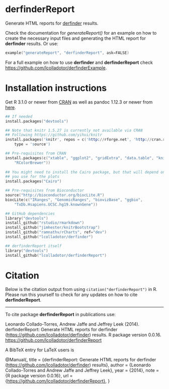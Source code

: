 derfinderReport
===============

Generate HTML reports for [derfinder](https://github.com/lcolladotor/derfinder) 
results.

Check the documentation for _generateReport()_ for an example on how to create 
the necessary input files and generating the HTML report for __derfinder__ 
results. Or use:

```S
example("generateReport", "derfinderReport", ask=FALSE)
```

For a full example on how to use __derfinder__ and __derfinderReport__ check 
https://github.com/lcolladotor/derfinderExample.

# Installation instructions

Get R 3.1.0 or newer from [CRAN](http://cran.r-project.org/) as well as pandoc 
1.12.3 or newer from [here](http://johnmacfarlane.net/pandoc/installing.html).

```S
## If needed
install.packages("devtools")

## Note that knitr 1.5.27 is currently not available via CRAN
## Following https://github.com/yihui/knitr
install.packages('knitr', repos = c('http://rforge.net', 'http://cran.rstudio.org'),
    type = 'source')

## Pre-requisites from CRAN
install.packages(c("xtable", "ggplot2", "gridExtra", "data.table", "knitcitations",
    "RColorBrewer"))
    
## You might need to install the Cairo package, but that will depend on the device 
## you use for the plots
install.packages("Cairo")

## Pre-requisites from Bioconductor
source("http://bioconductor.org/biocLite.R")
biocLite(c("IRanges", "GenomicRanges", "biovizBase", "ggbio", 
    "TxDb.Hsapiens.UCSC.hg19.knownGene"))

## GitHub dependencies
library("devtools")
install_github("rstudio/rmarkdown")
install_github("jimhester/knitrBootstrap")
install_github("ramnathv/rCharts", ref="dev")
install_github("lcolladotor/derfinder")

## derfinderReport itself
library("devtools")
install_github("lcolladotor/derfinderReport")
```

# Citation

Below is the citation output from using `citation("derfinderReport")` in R. 
Please run this yourself to check for any updates on how to cite 
__derfinderReport__.

---

To cite package __derfinderReport__ in publications use:

Leonardo Collado-Torres, Andrew Jaffe and Jeffrey Leek (2014). derfinderReport: 
Generate HTML reports for derfinder (https://github.com/lcolladotor/derfinder) 
results. R package version 0.0.16. 
https://github.com/lcolladotor/derfinderReport

A BibTeX entry for LaTeX users is

@Manual{,
    title = {derfinderReport: Generate HTML reports for derfinder
        (https://github.com/lcolladotor/derfinder) results},
    author = {Leonardo Collado-Torres and Andrew Jaffe and Jeffrey Leek},
    year = {2014},
    note = {R package version 0.0.16},
    url = {https://github.com/lcolladotor/derfinderReport},
}
